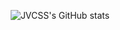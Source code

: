 <div align="center">
    
  ![JVCSS's GitHub stats](https://github-readme-stats.vercel.app/api?username=jvcss&show_icons=true&theme=gotham&count_private=true)
</div>
